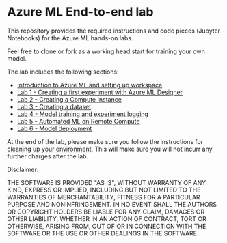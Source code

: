 # Azure ML End-to-end lab

This repository provides the required instructions and code pieces (Jupyter Notebooks) for the Azure ML hands-on labs. 

Feel free to clone or fork as a working head start for training your own model.

The lab includes the following sections:

* [Introduction to Azure ML and setting up workspace](0_Intro_Azure_ML.md)
* [Lab 1 - Creating a first experiment with Azure ML Designer](1_Designer.md)
* [Lab 2 - Creating a Compute Instance](2_Compute_Instance.md)
* [Lab 3 - Creating a dataset](3_Creating_dataset.ipynb)
* [Lab 4 - Model training and experiment logging](4_Model_Training_and_Experiment_Logging.ipynb)
* [Lab 5 - Automated ML on Remote Compute](5_AutoML_Remote_Compute.ipynb)
* [Lab 6 - Model deployment](6_Deploy.ipynb)

At the end of the lab, please make sure you follow the instructions for [cleaning up your environment](Clean_up.pdf). This will make sure you will not incurr any further charges after the lab. 

Disclaimer:

THE SOFTWARE IS PROVIDED "AS IS", WITHOUT WARRANTY OF ANY KIND, EXPRESS OR IMPLIED, INCLUDING BUT NOT LIMITED TO THE WARRANTIES OF MERCHANTABILITY, FITNESS FOR A PARTICULAR PURPOSE AND NONINFRINGEMENT. IN NO EVENT SHALL THE AUTHORS OR COPYRIGHT HOLDERS BE LIABLE FOR ANY CLAIM, DAMAGES OR OTHER LIABILITY, WHETHER IN AN ACTION OF CONTRACT, TORT OR OTHERWISE, ARISING FROM, OUT OF OR IN CONNECTION WITH THE SOFTWARE OR THE USE OR OTHER DEALINGS IN THE SOFTWARE.
